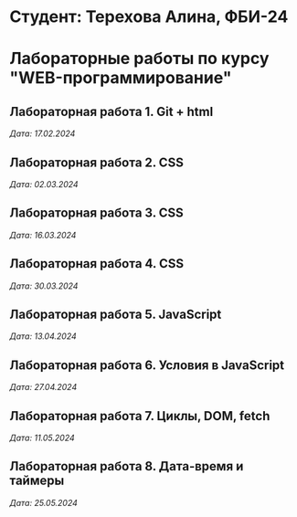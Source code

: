 # Студент: Терехова Алина, ФБИ-24

# Лабораторные работы по курсу "WEB-программирование"

## Лабораторная работа 1. Git + html 

*Дата: 17.02.2024*

## Лабораторная работа 2. CSS

*Дата: 02.03.2024*

## Лабораторная работа 3. CSS 

*Дата: 16.03.2024* 

## Лабораторная работа 4. CSS 

*Дата: 30.03.2024*

## Лабораторная работа 5. JavaScript

*Дата: 13.04.2024*

## Лабораторная работа 6. Условия в JavaScript

*Дата: 27.04.2024*

## Лабораторная работа 7. Циклы, DOM, fetch

*Дата: 11.05.2024*

## Лабораторная работа 8. Дата-время и таймеры

*Дата: 25.05.2024*